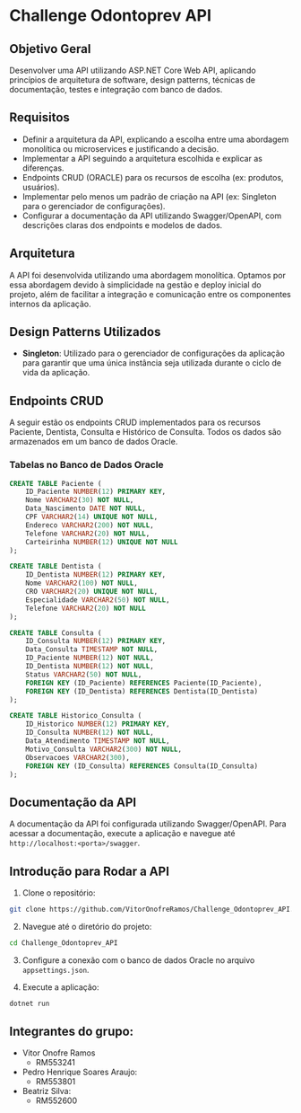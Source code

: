 # Challenge Odontoprev API

## Objetivo Geral
Desenvolver uma API utilizando ASP.NET Core Web API, aplicando princípios de arquitetura de software, design patterns, técnicas de documentação, testes e integração com banco de dados.

## Requisitos
- Definir a arquitetura da API, explicando a escolha entre uma abordagem monolítica ou microservices e justificando a decisão.
- Implementar a API seguindo a arquitetura escolhida e explicar as diferenças.
- Endpoints CRUD (ORACLE) para os recursos de escolha (ex: produtos, usuários).
- Implementar pelo menos um padrão de criação na API (ex: Singleton para o gerenciador de configurações).
- Configurar a documentação da API utilizando Swagger/OpenAPI, com descrições claras dos endpoints e modelos de dados.

## Arquitetura
A API foi desenvolvida utilizando uma abordagem monolítica. Optamos por essa abordagem devido à simplicidade na gestão e deploy inicial do projeto, além de facilitar a integração e comunicação entre os componentes internos da aplicação.

## Design Patterns Utilizados
- **Singleton**: Utilizado para o gerenciador de configurações da aplicação para garantir que uma única instância seja utilizada durante o ciclo de vida da aplicação.

## Endpoints CRUD
A seguir estão os endpoints CRUD implementados para os recursos Paciente, Dentista, Consulta e Histórico de Consulta. Todos os dados são armazenados em um banco de dados Oracle.

### Tabelas no Banco de Dados Oracle
```sql
CREATE TABLE Paciente (
    ID_Paciente NUMBER(12) PRIMARY KEY,
    Nome VARCHAR2(30) NOT NULL,
    Data_Nascimento DATE NOT NULL,
    CPF VARCHAR2(14) UNIQUE NOT NULL,
    Endereco VARCHAR2(200) NOT NULL,
    Telefone VARCHAR2(20) NOT NULL,
    Carteirinha NUMBER(12) UNIQUE NOT NULL
);

CREATE TABLE Dentista (
    ID_Dentista NUMBER(12) PRIMARY KEY,
    Nome VARCHAR2(100) NOT NULL,
    CRO VARCHAR2(20) UNIQUE NOT NULL,
    Especialidade VARCHAR2(50) NOT NULL,
    Telefone VARCHAR2(20) NOT NULL
);

CREATE TABLE Consulta (
    ID_Consulta NUMBER(12) PRIMARY KEY,
    Data_Consulta TIMESTAMP NOT NULL,
    ID_Paciente NUMBER(12) NOT NULL,
    ID_Dentista NUMBER(12) NOT NULL,
    Status VARCHAR2(50) NOT NULL,
    FOREIGN KEY (ID_Paciente) REFERENCES Paciente(ID_Paciente),
    FOREIGN KEY (ID_Dentista) REFERENCES Dentista(ID_Dentista)
);

CREATE TABLE Historico_Consulta (
    ID_Historico NUMBER(12) PRIMARY KEY,
    ID_Consulta NUMBER(12) NOT NULL,
    Data_Atendimento TIMESTAMP NOT NULL,
    Motivo_Consulta VARCHAR2(300) NOT NULL,
    Observacoes VARCHAR2(300),
    FOREIGN KEY (ID_Consulta) REFERENCES Consulta(ID_Consulta)
);
```

## Documentação da API
A documentação da API foi configurada utilizando Swagger/OpenAPI. Para acessar a documentação, execute a aplicação e navegue até `http://localhost:<porta>/swagger`.

## Introdução para Rodar a API
1. Clone o repositório:
```bash
git clone https://github.com/VitorOnofreRamos/Challenge_Odontoprev_API.git
```

2. Navegue até o diretório do projeto:
```bash
cd Challenge_Odontoprev_API
```

3. Configure a conexão com o banco de dados Oracle no arquivo `appsettings.json`.
   
4. Execute a aplicação:
```bash
dotnet run
```

## Integrantes do grupo:
- Vitor Onofre Ramos
  - RM553241
- Pedro Henrique Soares Araujo:
  - RM553801
- Beatriz Silva:
  - RM552600
